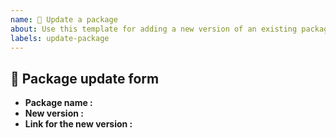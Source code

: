 ```yaml
---
name: 🔷 Update a package
about: Use this template for adding a new version of an existing package in your PyPi index.
labels: update-package
---
```


## 🔷 Package update form

- **Package name :** <!-- The exact name of the package, lower-cased and without `-` (replace it with `_`) -->
- **New version :** <!-- The new version of the package -->
- **Link for the new version :** <!-- The link used for `pip`. For example, for a github-hosted package refered by the tag `v3.0.2`, it would be : git+https://github.com/huggingface/transformers@v3.0.2 -->
